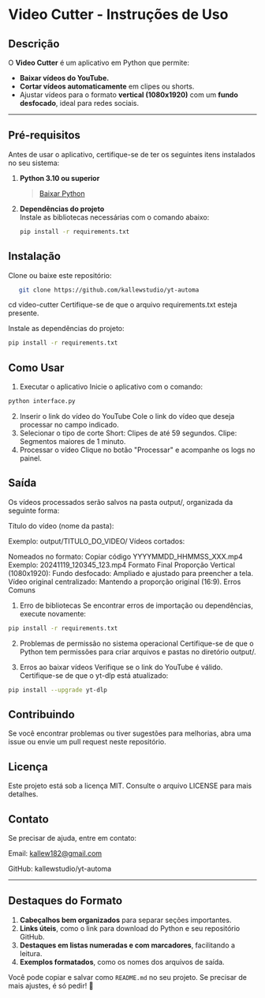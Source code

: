 # **Video Cutter - Instruções de Uso**

## **Descrição**
O **Video Cutter** é um aplicativo em Python que permite:
- **Baixar vídeos do YouTube.**
- **Cortar vídeos automaticamente** em clipes ou shorts.
- Ajustar vídeos para o formato **vertical (1080x1920)** com um **fundo desfocado**, ideal para redes sociais.

---

## **Pré-requisitos**
Antes de usar o aplicativo, certifique-se de ter os seguintes itens instalados no seu sistema:

1. **Python 3.10 ou superior**  
   > [Baixar Python](https://www.python.org/downloads/)

2. **Dependências do projeto**  
   Instale as bibliotecas necessárias com o comando abaixo:
   ```bash
   pip install -r requirements.txt

## **Instalação** ##
Clone ou baixe este repositório:

```bash
   git clone https://github.com/kallewstudio/yt-automa
```

cd video-cutter
Certifique-se de que o arquivo requirements.txt esteja presente.

Instale as dependências do projeto:

```bash
pip install -r requirements.txt
```

## **Como Usar** ##
1. Executar o aplicativo
Inicie o aplicativo com o comando:

```bash
python interface.py
```
2. Inserir o link do vídeo do YouTube
Cole o link do vídeo que deseja processar no campo indicado.
3. Selecionar o tipo de corte
Short: Clipes de até 59 segundos.
Clipe: Segmentos maiores de 1 minuto.
4. Processar o vídeo
Clique no botão "Processar" e acompanhe os logs no painel.


## **Saída** ##
Os vídeos processados serão salvos na pasta output/, organizada da seguinte forma:

Título do vídeo (nome da pasta):

Exemplo: output/TITULO_DO_VIDEO/
Vídeos cortados:

Nomeados no formato:
Copiar código
YYYYMMDD_HHMMSS_XXX.mp4
Exemplo:
20241119_120345_123.mp4
Formato Final
Proporção Vertical (1080x1920):
Fundo desfocado: Ampliado e ajustado para preencher a tela.
Vídeo original centralizado: Mantendo a proporção original (16:9).
Erros Comuns
1. Erro de bibliotecas
Se encontrar erros de importação ou dependências, execute novamente:

```bash
pip install -r requirements.txt
```
2. Problemas de permissão no sistema operacional
Certifique-se de que o Python tem permissões para criar arquivos e pastas no diretório output/.

3. Erros ao baixar vídeos
Verifique se o link do YouTube é válido.
Certifique-se de que o yt-dlp está atualizado:
```bash
pip install --upgrade yt-dlp
```

## **Contribuindo** ##
Se você encontrar problemas ou tiver sugestões para melhorias, abra uma issue ou envie um pull request neste repositório.

## **Licença** ##
Este projeto está sob a licença MIT. Consulte o arquivo LICENSE para mais detalhes.

## **Contato** ##
Se precisar de ajuda, entre em contato:

Email: kallew182@gmail.com

GitHub: kallewstudio/yt-automa

---

## **Destaques do Formato** ##
1. **Cabeçalhos bem organizados** para separar seções importantes.
2. **Links úteis**, como o link para download do Python e seu repositório GitHub.
3. **Destaques em listas numeradas e com marcadores**, facilitando a leitura.
4. **Exemplos formatados**, como os nomes dos arquivos de saída.

Você pode copiar e salvar como `README.md` no seu projeto. Se precisar de mais ajustes, é só pedir! 🚀





